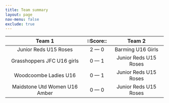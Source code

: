 ```yaml
---
title: Team summary
layout: page
nav-menu: false
exclude: true
---
```




|            Team 1             |  ::Score::  |        Team 2         |
|:-----------------------------:|:-----------:|:---------------------:|
|     Junior Reds U15 Roses     | 2 &mdash; 0 |   Barming U16 Girls   |
|  Grasshoppers JFC U16 girls   | 0 &mdash; 1 | Junior Reds U15 Roses |
|     Woodcoombe Ladies U16     | 0 &mdash; 1 | Junior Reds U15 Roses |
| Maidstone Utd Women U16 Amber | 0 &mdash; 0 | Junior Reds U15 Roses |

 <br /><br /><br />